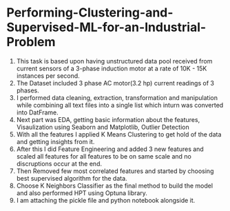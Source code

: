 # Performing-Clustering-and-Supervised-ML-for-an-Industrial-Problem
1. This task is based upon having unstructured data pool received from current sensors of a 3-phase induction motor at a rate of 10K - 15K instances per second.
2. The Dataset included 3 phase AC motor(3.2 hp) current readings of 3 phases.
3. I performed data cleaning, extraction, transformation and manipulation while combining all text files into a single list which inturn was converted into DatFrame.
4. Next part was EDA, getting basic information about the features, Visaulization using Seaborn and Matplotlib, Outlier Detection
5. With all the features I applied K Means Clustering to get hold of the data and getting insights from it.
5. After this I did Feature Engineering and added 3 new features and scaled all features for all features to be on same scale and no discruptions occur at the end.
6. Then Removed few most correlated features and started by choosing best supervised algorithm for the data.
7. Choose K Neighbors Classifier as the final method to build the model and also performed HPT using Optuna library.
8. I am attaching the pickle file and python notebook alongside it.
